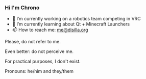 ### Hi I'm Chrono

- 🔭 I’m currently working on a robotics team competing in VRC
- 🌱 I’m currently learning about Qt + Minecraft Launchers
- 📫 How to reach me: me@disilla.org

Please, do not refer to me.

Even better: do not perceive me.

For practical purposes, I don't exist.

Pronouns: he/him and they/them
